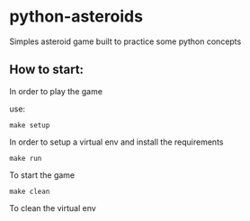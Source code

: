 # python-asteroids

Simples asteroid game built to practice some python concepts

## How to start:

In order to play the game

use:

```
make setup
```

In order to setup a virtual env and install the requirements

``` 
make run 
```

To start the game

``` 
make clean 
```

To clean the virtual env